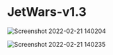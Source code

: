 # JetWars-v1.3


![Screenshot 2022-02-21 140204](https://user-images.githubusercontent.com/82047275/154912889-5ec56604-c3cb-48e1-a4dc-6c15a4d9d2f4.png)


![Screenshot 2022-02-21 140235](https://user-images.githubusercontent.com/82047275/154912921-10a455f8-ea5f-479c-8ee2-97d4d1035eb8.png)
